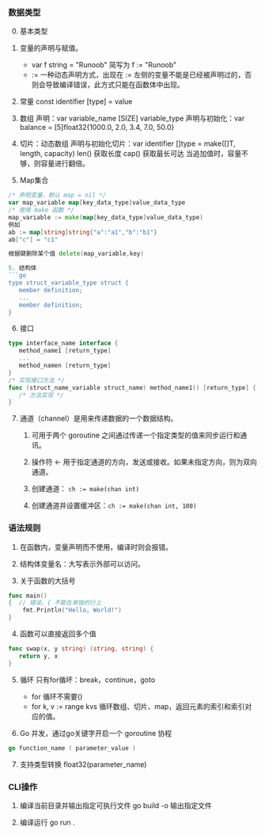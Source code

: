 
### 数据类型
0. 基本类型
1. 变量的声明与赋值。
    - var f string = "Runoob" 简写为 f := "Runoob"
    - :=  一种动态声明方式，出现在 := 左侧的变量不能是已经被声明过的，否则会导致编译错误，此方式只能在函数体中出现。
2. 常量 
   const identifier [type] = value

2. 数组
声明：var variable_name [SIZE] variable_type
声明与初始化：var balance = [5]float32{1000.0, 2.0, 3.4, 7.0, 50.0}

3. 切片：动态数组
声明与初始化切片：var identifier []type = make([]T, length, capacity)
len() 获取长度
cap() 获取最长可达
当追加值时，容量不够，则容量进行翻倍。

4. Map集合
```go
/* 声明变量，默认 map = nil */
var map_variable map[key_data_type]value_data_type
/* 使用 make 函数 */
map_variable := make(map[key_data_type]value_data_type)
例如
ab := map[string]string{"a":"a1","b":"b1"}
ab["c"] = "c1"

根据键删除某个值 delete(map_variable,key)

5. 结构体
```go
type struct_variable_type struct {
   member definition;
   ...
   member definition;
}
```

6. 接口
```go
type interface_name interface {
   method_name1 [return_type]
   ...
   method_namen [return_type]
}
/* 实现接口方法 */
func (struct_name_variable struct_name) method_name1() [return_type] {
   /* 方法实现 */
}
```

7. 通道（channel）是用来传递数据的一个数据结构。
   1. 可用于两个 goroutine 之间通过传递一个指定类型的值来同步运行和通讯。
   2. 操作符 <- 用于指定通道的方向，发送或接收。如果未指定方向，则为双向通道。

   3. 创建通道： ```ch := make(chan int)``` 

   4. 创建通道并设置缓冲区：```ch := make(chan int, 100)```

### 语法规则
1. 在函数内，变量声明而不使用，编译时则会报错。

2. 结构体变量名：大写表示外部可以访问。

3. 关于函数的大括号
```go
func main()  
{  // 错误，{ 不能在单独的行上
    fmt.Println("Hello, World!")
}
```
4. 函数可以直接返回多个值
```go
func swap(x, y string) (string, string) {
   return y, x
}
```

5. 循环 只有for循坏：break，continue，goto
    - for 循环不需要()
    - for k, v := range kvs 循环数组、切片、map，返回元素的索引和索引对应的值。 

6. Go 并发，通过go关键字开启一个 goroutine 协程
```go
go function_name ( parameter_value )
```

7. 支持类型转换
float32(parameter_name)

### CLI操作
1. 编译当前目录并输出指定可执行文件
go build -o 输出指定文件

2. 编译运行
go run .















